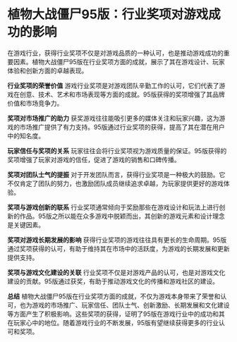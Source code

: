 # 植物大战僵尸95版：行业奖项对游戏成功的影响

在游戏行业，获得行业奖项不仅是对游戏品质的一种认可，也是推动游戏成功的重要因素。植物大战僵尸95版在行业奖项方面的成就，展示了其在游戏设计、玩家体验和创新方面的卓越表现。

**行业奖项的荣誉价值**
游戏行业奖项是对游戏团队辛勤工作的认可，它们代表了游戏在创意、技术、艺术和市场表现等方面的成就。95版获得的奖项增强了其品牌价值和市场竞争力。

**奖项对市场推广的助力**
获奖游戏往往能吸引更多的媒体关注和玩家兴趣，这为游戏的市场推广提供了有力支持。95版通过行业奖项的获得，提高了其在潜在用户中的知名度。

**玩家信任与奖项的关系**
玩家往往会将行业奖项视为游戏质量的保证。95版获得的奖项增强了玩家对游戏的信任，促进了游戏的销售和口碑传播。

**奖项对团队士气的提振**
对于开发团队而言，获得行业奖项是一种极大的鼓励。它不仅肯定了团队的努力，也激励团队成员继续追求卓越，为玩家提供更好的游戏体验。

**奖项与游戏创新的联系**
行业奖项通常倾向于奖励那些在游戏设计和玩法上进行创新的作品。95版之所以能在众多游戏中脱颖而出，其创新的游戏元素和设计理念是关键因素。

**奖项对游戏长期发展的影响**
获得行业奖项的游戏往往具有更长的生命周期。95版通过奖项获得的认可，有助于维持其在市场中的活跃度，为游戏的长期发展和更新提供支持。

**奖项与游戏文化建设的关联**
行业奖项不仅是对游戏产品的认可，也是对游戏文化建设的贡献。95版通过获奖，有助于推动游戏文化的传播和游戏社区的建设。

**总结**
植物大战僵尸95版在行业奖项方面的成就，不仅为游戏本身带来了荣誉和认可，也为游戏的市场推广、玩家信任、团队士气、创新激励、长期发展和文化建设等方面产生了积极影响。这些奖项的获得，证明了95版在游戏行业中的成功和其在玩家心中的地位。随着游戏行业的不断发展，95版有望继续获得更多的行业认可和奖项。